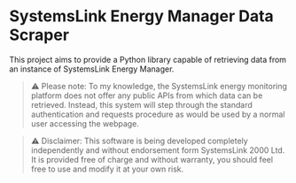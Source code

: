 # SystemsLink Energy Manager Data Scraper

This project aims to provide a Python library capable of retrieving data from an instance of SystemsLink Energy Manager.

> ⚠️ Please note: To my knowledge, the SystemsLink energy monitoring platform does not offer any public APIs from which data can be retrieved. Instead, this system will step through the standard authentication and requests procedure as would be used by a normal user accessing the webpage.


> ⚠️ Disclaimer: This software is being developed completely independently and without endorsement form SystemsLink 2000 Ltd. It is provided free of charge and without warranty, you should feel free to use and modify it at your own risk.